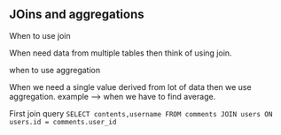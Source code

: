 ## JOins and aggregations

When to use join

When need data from multiple tables then think of using join.

when to use aggregation

When we need a single value derived from lot of data then we use aggregation.
example --> when we have to find average.

First join query
`SELECT contents,username FROM comments JOIN users ON users.id = comments.user_id`
